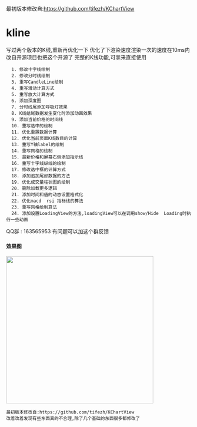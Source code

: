   最初版本修改自:https://github.com/tifezh/KChartView
  

# kline
写过两个版本的K线,重新再优化一下 
优化了下渲染速度渲染一次的速度在10ms内
改自开源项目也把这个开源了
完整的K线功能,可拿来直接使用



      1. 修改十字线绘制
      2. 修改分时线绘制
      3. 重写CandleLine绘制
      4. 重写滑动计算方式
      5. 重写放大计算方式
      6. 添加深度图
      7. 分时线尾添加呼吸灯效果
      8. K线结尾数据发生变化时添加动画效果
      9. 添加当前价格的时间线
      10. 重写选中的绘制
      11. 优化重置数据计算
      12. 优化当前页面K线数目的计算
      13. 重写Y轴label的绘制
      14. 重写网格的绘制
      15. 最新价格和屏幕右侧添加指示线
      16. 重写十字线纵线的绘制
      17. 修改选中框的计算方式
      18. 添加追加尾部数据的方法
      19. 优化成交量柱状图的绘制
      20. 删除加载更多逻辑
      21. 添加时间和值的动态设置格式化
      22. 优化macd  rsi 指标线的算法
      23. 重写网格绘制算法
      24. 添加设置LoadingView的方法,loadingView可以在调用show/Hide  Loading时执行一些动画

  
  
 QQ群 :  163565953
 有问题可以加这个群反馈
  
#### 效果图




<img src="https://github.com/icechao/KlineChart/blob/master/7i7by-qncwl.gif" width="400" hegiht="500" align=center />




    最初版本修改自:https://github.com/tifezh/KChartView
    改着改着发现有些东西真的不合理,除了几个基础的东西很多都修改了
